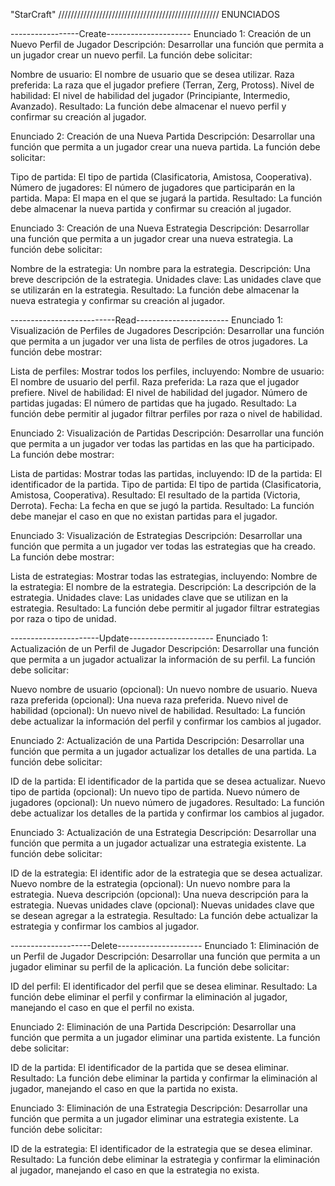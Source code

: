 "StarCraft" 
/////////////////////////////////////////////////// ENUNCIADOS

-----------------Create---------------------
Enunciado 1: Creación de un Nuevo Perfil de Jugador
Descripción: Desarrollar una función que permita a un jugador crear un nuevo perfil. La función debe solicitar:

Nombre de usuario: El nombre de usuario que se desea utilizar.
Raza preferida: La raza que el jugador prefiere (Terran, Zerg, Protoss).
Nivel de habilidad: El nivel de habilidad del jugador (Principiante, Intermedio, Avanzado).
Resultado: La función debe almacenar el nuevo perfil y confirmar su creación al jugador.

Enunciado 2: Creación de una Nueva Partida
Descripción: Desarrollar una función que permita a un jugador crear una nueva partida. La función debe solicitar:

Tipo de partida: El tipo de partida (Clasificatoria, Amistosa, Cooperativa).
Número de jugadores: El número de jugadores que participarán en la partida.
Mapa: El mapa en el que se jugará la partida.
Resultado: La función debe almacenar la nueva partida y confirmar su creación al jugador.

Enunciado 3: Creación de una Nueva Estrategia
Descripción: Desarrollar una función que permita a un jugador crear una nueva estrategia. La función debe solicitar:

Nombre de la estrategia: Un nombre para la estrategia.
Descripción: Una breve descripción de la estrategia.
Unidades clave: Las unidades clave que se utilizarán en la estrategia.
Resultado: La función debe almacenar la nueva estrategia y confirmar su creación al jugador.

--------------------------Read-----------------------
Enunciado 1: Visualización de Perfiles de Jugadores
Descripción: Desarrollar una función que permita a un jugador ver una lista de perfiles de otros jugadores. La función debe mostrar:

Lista de perfiles: Mostrar todos los perfiles, incluyendo:
Nombre de usuario: El nombre de usuario del perfil.
Raza preferida: La raza que el jugador prefiere.
Nivel de habilidad: El nivel de habilidad del jugador.
Número de partidas jugadas: El número de partidas que ha jugado.
Resultado: La función debe permitir al jugador filtrar perfiles por raza o nivel de habilidad.

Enunciado 2: Visualización de Partidas
Descripción: Desarrollar una función que permita a un jugador ver todas las partidas en las que ha participado. La función debe mostrar:

Lista de partidas: Mostrar todas las partidas, incluyendo:
ID de la partida: El identificador de la partida.
Tipo de partida: El tipo de partida (Clasificatoria, Amistosa, Cooperativa).
Resultado: El resultado de la partida (Victoria, Derrota).
Fecha: La fecha en que se jugó la partida.
Resultado: La función debe manejar el caso en que no existan partidas para el jugador.

Enunciado 3: Visualización de Estrategias
Descripción: Desarrollar una función que permita a un jugador ver todas las estrategias que ha creado. La función debe mostrar:

Lista de estrategias: Mostrar todas las estrategias, incluyendo:
Nombre de la estrategia: El nombre de la estrategia.
Descripción: La descripción de la estrategia.
Unidades clave: Las unidades clave que se utilizan en la estrategia.
Resultado: La función debe permitir al jugador filtrar estrategias por raza o tipo de unidad.

----------------------Update---------------------
Enunciado 1: Actualización de un Perfil de Jugador
Descripción: Desarrollar una función que permita a un jugador actualizar la información de su perfil. La función debe solicitar:

Nuevo nombre de usuario (opcional): Un nuevo nombre de usuario.
Nueva raza preferida (opcional): Una nueva raza preferida.
Nuevo nivel de habilidad (opcional): Un nuevo nivel de habilidad.
Resultado: La función debe actualizar la información del perfil y confirmar los cambios al jugador.

Enunciado 2: Actualización de una Partida
Descripción: Desarrollar una función que permita a un jugador actualizar los detalles de una partida. La función debe solicitar:

ID de la partida: El identificador de la partida que se desea actualizar.
Nuevo tipo de partida (opcional): Un nuevo tipo de partida.
Nuevo número de jugadores (opcional): Un nuevo número de jugadores.
Resultado: La función debe actualizar los detalles de la partida y confirmar los cambios al jugador.

Enunciado 3: Actualización de una Estrategia
Descripción: Desarrollar una función que permita a un jugador actualizar una estrategia existente. La función debe solicitar:

ID de la estrategia: El identific ador de la estrategia que se desea actualizar.
Nuevo nombre de la estrategia (opcional): Un nuevo nombre para la estrategia.
Nueva descripción (opcional): Una nueva descripción para la estrategia.
Nuevas unidades clave (opcional): Nuevas unidades clave que se desean agregar a la estrategia.
Resultado: La función debe actualizar la estrategia y confirmar los cambios al jugador.

--------------------Delete---------------------
Enunciado 1: Eliminación de un Perfil de Jugador
Descripción: Desarrollar una función que permita a un jugador eliminar su perfil de la aplicación. La función debe solicitar:

ID del perfil: El identificador del perfil que se desea eliminar.
Resultado: La función debe eliminar el perfil y confirmar la eliminación al jugador, manejando el caso en que el perfil no exista.

Enunciado 2: Eliminación de una Partida
Descripción: Desarrollar una función que permita a un jugador eliminar una partida existente. La función debe solicitar:

ID de la partida: El identificador de la partida que se desea eliminar.
Resultado: La función debe eliminar la partida y confirmar la eliminación al jugador, manejando el caso en que la partida no exista.

Enunciado 3: Eliminación de una Estrategia
Descripción: Desarrollar una función que permita a un jugador eliminar una estrategia existente. La función debe solicitar:

ID de la estrategia: El identificador de la estrategia que se desea eliminar.
Resultado: La función debe eliminar la estrategia y confirmar la eliminación al jugador, manejando el caso en que la estrategia no exista.
